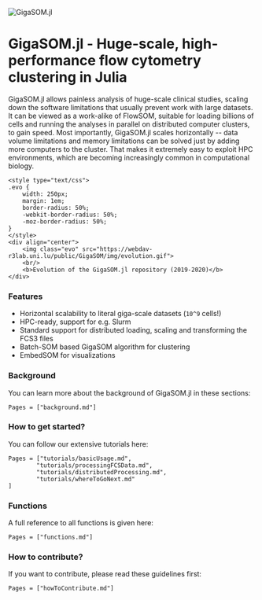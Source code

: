 ![GigaSOM.jl](https://webdav-r3lab.uni.lu/public/GigaSOM/img/logo-GigaSOM.jl.png?maxAge=0)

# GigaSOM.jl - Huge-scale, high-performance flow cytometry clustering in Julia


GigaSOM.jl allows painless analysis of huge-scale clinical studies, scaling down the software limitations that usually prevent work with large datasets. It can be viewed as a work-alike of FlowSOM, suitable for loading billions of cells and running the analyses in parallel on distributed computer clusters, to gain speed. Most importantly, GigaSOM.jl scales horizontally -- data volume limitations and memory limitations can be solved just by adding more computers to the cluster. That makes it extremely easy to exploit HPC environments, which are becoming increasingly common in computational biology.

```@raw html
<style type="text/css">
.evo {
    width: 250px;
    margin: 1em;
    border-radius: 50%;
    -webkit-border-radius: 50%;
    -moz-border-radius: 50%;
}
</style>
<div align="center">
    <img class="evo" src="https://webdav-r3lab.uni.lu/public/GigaSOM/img/evolution.gif">
    <br/>
    <b>Evolution of the GigaSOM.jl repository (2019-2020)</b>
</div>
```

### Features

- Horizontal scalability to literal giga-scale datasets (``10^9`` cells!)
- HPC-ready, support for e.g. Slurm
- Standard support for distributed loading, scaling and transforming the FCS3 files
- Batch-SOM based GigaSOM algorithm for clustering
- EmbedSOM for visualizations

### Background

You can learn more about the background of GigaSOM.jl in these sections:

```@contents
Pages = ["background.md"]
```

### How to get started?

You can follow our extensive tutorials here:

```@contents
Pages = ["tutorials/basicUsage.md",
        "tutorials/processingFCSData.md",
        "tutorials/distributedProcessing.md",
        "tutorials/whereToGoNext.md"
]
```

### Functions

A full reference to all functions is given here:

```@contents
Pages = ["functions.md"]
```

### How to contribute?

If you want to contribute, please read these guidelines first:

```@contents
Pages = ["howToContribute.md"]
```